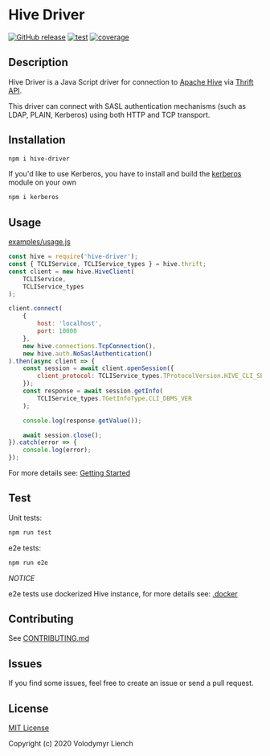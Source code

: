 # Hive Driver
[![GitHub release](https://img.shields.io/github/release/lenchv/hive-driver.svg?style=flat-square)](https://github.com/lenchv/hive-driver/releases/latest)
[![test](https://github.com/lenchv/hive-driver/workflows/test/badge.svg?branch=master)](https://github.com/lenchv/hive-driver/actions?query=workflow%3Atest+branch%3Amaster)
[![coverage](https://codecov.io/gh/lenchv/hive-driver/branch/master/graph/badge.svg)](https://codecov.io/gh/lenchv/hive-driver)

## Description

Hive Driver is a Java Script driver for connection to [Apache Hive](https://hive.apache.org/) via [Thrift API](https://github.com/apache/hive/blob/master/service-rpc/if/TCLIService.thrift).

This driver can connect with SASL authentication mechanisms (such as LDAP, PLAIN, Kerberos) using both HTTP and TCP transport.

## Installation

```bash
npm i hive-driver
```

If you'd like to use Kerberos, you have to install and build the [kerberos](https://www.npmjs.com/package/kerberos) module on your own

```bash
npm i kerberos
```

## Usage

[examples/usage.js](examples/usage.js)
```javascript
const hive = require('hive-driver');
const { TCLIService, TCLIService_types } = hive.thrift;
const client = new hive.HiveClient(
    TCLIService,
    TCLIService_types
);

client.connect(
    {
        host: 'localhost',
        port: 10000
    },
    new hive.connections.TcpConnection(),
    new hive.auth.NoSaslAuthentication()
).then(async client => {
    const session = await client.openSession({
        client_protocol: TCLIService_types.TProtocolVersion.HIVE_CLI_SERVICE_PROTOCOL_V10
    });
    const response = await session.getInfo(
        TCLIService_types.TGetInfoType.CLI_DBMS_VER
    );

    console.log(response.getValue());

    await session.close();
}).catch(error => {
    console.log(error);
});
```

For more details see: [Getting Started](docs/readme.md) 

## Test

Unit tests:

```bash
npm run test
```

e2e tests:

```bash
npm run e2e
```

*NOTICE*

e2e tests use dockerized Hive instance, for more details see: [.docker](.docker/)

## Contributing

See [CONTRIBUTING.md](CONTRIBUTING.md)

## Issues

If you find some issues, feel free to create an issue or send a pull request.

## License
 
[MIT License](LICENSE)

Copyright (c) 2020 Volodymyr Liench
